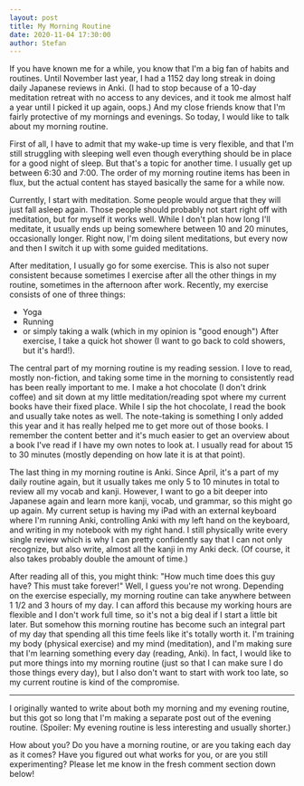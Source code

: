 ```yaml
---
layout: post
title: My Morning Routine
date: 2020-11-04 17:30:00
author: Stefan
---
```


If you have known me for a while, you know that I'm a big fan of habits and routines. Until November last year, I had a 1152 day long streak in doing daily Japanese reviews in Anki. (I had to stop because of a 10-day meditation retreat with no access to any devices, and it took me almost half a year until I picked it up again, oops.) And my close friends know that I'm fairly protective of my mornings and evenings. So today, I would like to talk about my morning routine.

First of all, I have to admit that my wake-up time is very flexible, and that I'm still struggling with sleeping well even though everything should be in place for a good night of sleep. But that's a topic for another time. I usually get up between 6:30 and 7:00. The order of my morning routine items has been in flux, but the actual content has stayed basically the same for a while now.

Currently, I start with meditation. Some people would argue that they will just fall asleep again. Those people should probably not start right off with meditation, but for myself it works well. While I don't plan how long I'll meditate, it usually ends up being somewhere between 10 and 20 minutes, occasionally longer. Right now, I'm doing silent meditations, but every now and then I switch it up with some guided meditations.

After meditation, I usually go for some exercise. This is also not super consistent because sometimes I exercise after all the other things in my routine, sometimes in the afternoon after work. Recently, my exercise consists of one of three things:
- Yoga
- Running
- or simply taking a walk (which in my opinion is "good enough")
After exercise, I take a quick hot shower (I want to go back to cold showers, but it's hard!).

The central part of my morning routine is my reading session. I love to read, mostly non-fiction, and taking some time in the morning to consistently read has been really important to me. I make a hot chocolate (I don't drink coffee) and sit down at my little meditation/reading spot where my current books have their fixed place. While I sip the hot chocolate, I read the book and usually take notes as well. The note-taking is something I only added this year and it has really helped me to get more out of those books. I remember the content better and it's much easier to get an overview about a book I've read if I have my own notes to look at. I usually read for about 15 to 30 minutes (mostly depending on how late it is at that point).

The last thing in my morning routine is Anki. Since April, it's a part of my daily routine again, but it usually takes me only 5 to 10 minutes in total to review all my vocab and kanji. However, I want to go a bit deeper into Japanese again and learn more kanji, vocab, und grammar, so this might go up again. My current setup is having my iPad with an external keyboard where I'm running Anki, controlling Anki with my left hand on the keyboard, and writing in my notebook with my right hand. I still physically write every single review which is why I can pretty confidently say that I can not only recognize, but also write, almost all the kanji in my Anki deck. (Of course, it also takes probably double the amount of time.)

After reading all of this, you might think: "How much time does this guy have? This must take forever!" Well, I guess you're not wrong. Depending on the exercise especially, my morning routine can take anywhere between 1 1/2 and 3 hours of my day. I can afford this because my working hours are flexible and I don't work full time, so it's not a big deal if I start a little bit later. But somehow this morning routine has become such an integral part of my day that spending all this time feels like it's totally worth it. I'm training my body (physical exercise) and my mind (meditation), and I'm making sure that I'm learning something every day (reading, Anki). In fact, I would like to put more things into my morning routine (just so that I can make sure I do those things every day), but I also don't want to start with work too late, so my current routine is kind of the compromise.

---

I originally wanted to write about both my morning and my evening routine, but this got so long that I'm making a separate post out of the evening routine. (Spoiler: My evening routine is less interesting and usually shorter.)

How about you? Do you have a morning routine, or are you taking each day as it comes? Have you figured out what works for you, or are you still experimenting? Please let me know in the fresh comment section down below!
